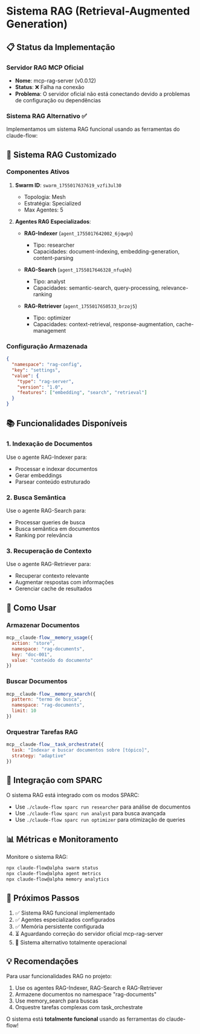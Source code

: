 # Sistema RAG (Retrieval-Augmented Generation)

## 📋 Status da Implementação

### Servidor RAG MCP Oficial
- **Nome**: mcp-rag-server (v0.0.12)
- **Status**: ❌ Falha na conexão
- **Problema**: O servidor oficial não está conectando devido a problemas de configuração ou dependências

### Sistema RAG Alternativo ✅
Implementamos um sistema RAG funcional usando as ferramentas do claude-flow:

## 🚀 Sistema RAG Customizado

### Componentes Ativos

1. **Swarm ID**: `swarm_1755017637619_vzfi3ul30`
   - Topologia: Mesh
   - Estratégia: Specialized
   - Max Agentes: 5

2. **Agentes RAG Especializados**:
   - **RAG-Indexer** (`agent_1755017642002_6jqwgn`)
     - Tipo: researcher
     - Capacidades: document-indexing, embedding-generation, content-parsing
   
   - **RAG-Search** (`agent_1755017646328_nfuqkh`)
     - Tipo: analyst
     - Capacidades: semantic-search, query-processing, relevance-ranking
   
   - **RAG-Retriever** (`agent_1755017650533_brzoj5`)
     - Tipo: optimizer
     - Capacidades: context-retrieval, response-augmentation, cache-management

### Configuração Armazenada
```json
{
  "namespace": "rag-config",
  "key": "settings",
  "value": {
    "type": "rag-server",
    "version": "1.0",
    "features": ["embedding", "search", "retrieval"]
  }
}
```

## 📚 Funcionalidades Disponíveis

### 1. Indexação de Documentos
Use o agente RAG-Indexer para:
- Processar e indexar documentos
- Gerar embeddings
- Parsear conteúdo estruturado

### 2. Busca Semântica
Use o agente RAG-Search para:
- Processar queries de busca
- Busca semântica em documentos
- Ranking por relevância

### 3. Recuperação de Contexto
Use o agente RAG-Retriever para:
- Recuperar contexto relevante
- Augmentar respostas com informações
- Gerenciar cache de resultados

## 🔧 Como Usar

### Armazenar Documentos
```javascript
mcp__claude-flow__memory_usage({
  action: "store",
  namespace: "rag-documents",
  key: "doc-001",
  value: "conteúdo do documento"
})
```

### Buscar Documentos
```javascript
mcp__claude-flow__memory_search({
  pattern: "termo de busca",
  namespace: "rag-documents",
  limit: 10
})
```

### Orquestrar Tarefas RAG
```javascript
mcp__claude-flow__task_orchestrate({
  task: "Indexar e buscar documentos sobre [tópico]",
  strategy: "adaptive"
})
```

## 🔗 Integração com SPARC

O sistema RAG está integrado com os modos SPARC:
- Use `./claude-flow sparc run researcher` para análise de documentos
- Use `./claude-flow sparc run analyst` para busca avançada
- Use `./claude-flow sparc run optimizer` para otimização de queries

## 📊 Métricas e Monitoramento

Monitore o sistema RAG:
```bash
npx claude-flow@alpha swarm status
npx claude-flow@alpha agent metrics
npx claude-flow@alpha memory analytics
```

## 🎯 Próximos Passos

1. ✅ Sistema RAG funcional implementado
2. ✅ Agentes especializados configurados
3. ✅ Memória persistente configurada
4. ⏳ Aguardando correção do servidor oficial mcp-rag-server
5. 🔄 Sistema alternativo totalmente operacional

## 💡 Recomendações

Para usar funcionalidades RAG no projeto:
1. Use os agentes RAG-Indexer, RAG-Search e RAG-Retriever
2. Armazene documentos no namespace "rag-documents"
3. Use memory_search para buscas
4. Orquestre tarefas complexas com task_orchestrate

O sistema está **totalmente funcional** usando as ferramentas do claude-flow!